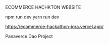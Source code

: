 ECOMMERCE HACHKTON WEBSITE



npm run dev
yarn run dev


https://ecommerce-hackathon-iqra.vercel.app/

Panaverce Dao Project
